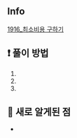 ## Info
<a href="https://www.acmicpc.net/problem/1916" rel="nofollow">1916_최소비용 구하기</a>

## ❗ 풀이 방법
1. 
2. 
3. 

## 🙂 새로 알게된 점

* 

